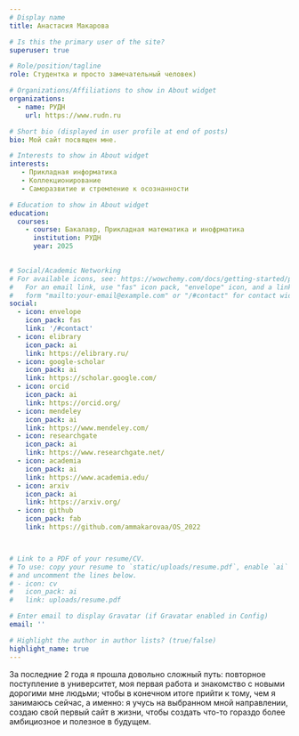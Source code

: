 ```yaml
---
# Display name
title: Анастасия Макарова

# Is this the primary user of the site?
superuser: true

# Role/position/tagline
role: Студентка и просто замечательный человек)

# Organizations/Affiliations to show in About widget
organizations:
  - name: РУДН
    url: https://www.rudn.ru

# Short bio (displayed in user profile at end of posts)
bio: Мой сайт посвящен мне.

# Interests to show in About widget
interests:
   - Прикладная информатика
   - Коллекционирование
   - Саморазвитие и стремление к осознанности

# Education to show in About widget
education:
  courses:
    - course: Бакалавр, Прикладная математика и инофрматика
      institution: РУДН
      year: 2025
    

# Social/Academic Networking
# For available icons, see: https://wowchemy.com/docs/getting-started/page-builder/#icons
#   For an email link, use "fas" icon pack, "envelope" icon, and a link in the
#   form "mailto:your-email@example.com" or "/#contact" for contact widget.
social:
  - icon: envelope
    icon_pack: fas
    link: '/#contact'
  - icon: elibrary
    icon_pack: ai
    link: https://elibrary.ru/
  - icon: google-scholar
    icon_pack: ai
    link: https://scholar.google.com/
  - icon: orcid
    icon_pack: ai
    link: https://orcid.org/
  - icon: mendeley
    icon_pack: ai
    link: https://www.mendeley.com/
  - icon: researchgate
    icon_pack: ai
    link: https://www.researchgate.net/
  - icon: academia
    icon_pack: ai
    link: https://www.academia.edu/
  - icon: arxiv
    icon_pack: ai
    link: https://arxiv.org/
  - icon: github
    icon_pack: fab
    link: https://github.com/ammakarovaa/OS_2022



# Link to a PDF of your resume/CV.
# To use: copy your resume to `static/uploads/resume.pdf`, enable `ai` icons in `params.toml`,
# and uncomment the lines below.
# - icon: cv
#   icon_pack: ai
#   link: uploads/resume.pdf

# Enter email to display Gravatar (if Gravatar enabled in Config)
email: ''

# Highlight the author in author lists? (true/false)
highlight_name: true
---
```


За последние 2 года я прошла довольно сложный путь: повторное поступление в университет, моя первая работа и знакомство с новыми дорогими мне людьми; чтобы в конечном итоге прийти к тому, чем я занимаюсь сейчас, а именно: я учусь на выбранном мной направлении, создаю свой первый сайт в жизни, чтобы создать что-то гораздо более амбициозное и полезное в будущем.
